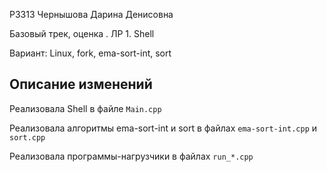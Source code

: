 P3313 Чернышова Дарина Денисовна

Базовый трек, оценка . ЛР 1. Shell

Вариант: Linux, fork, ema-sort-int, sort

## Описание изменений

Реализовала Shell в файле `Main.cpp`

Реализовала алгоритмы ema-sort-int и sort в файлах `ema-sort-int.cpp` и `sort.cpp`

Реализовала программы-нагрузчики в файлах `run_*.cpp`
